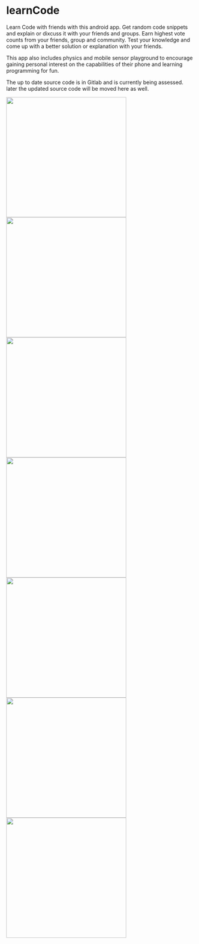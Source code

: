 # learnCode
Learn Code with friends with this android app.
Get random code snippets and explain or dixcuss it with your friends and groups.
Earn highest vote counts from your friends, group and community.
Test your knowledge and come up with a better solution or explanation with your friends.

This app also includes physics and mobile sensor playground to encourage  gaining personal interest on the  capabilities of their phone and learning programming for fun.

The up to date source code is in Gitlab and is currently being assessed. later the updated source code will be moved here as well.

<img src="https://github.com/k1915361/learnCode/assets/67165821/a58d5ee6-474b-4ea0-a289-b00a5e40ce57"  width="320">

<img src="https://github.com/k1915361/learnCode/assets/67165821/22d72449-bf50-4495-8bc5-f3682f7c33d2" width="320">

<img src="https://github.com/k1915361/learnCode/assets/67165821/2b4595c7-303a-4317-984a-33fae896b022" width="320">

<img src="https://github.com/k1915361/learnCode/assets/67165821/d3b1f1cc-7c65-4787-9088-6ebdda305eb3" width="320">

<img src="https://github.com/k1915361/learnCode/assets/67165821/9eb654b5-4261-4928-b6c8-f334777bda19" width="320">

<img src="https://github.com/k1915361/learnCode/assets/67165821/c2fb381e-9aa5-40ef-b20e-d99ddbdb4ec5" width="320">

<img src="https://github.com/k1915361/learnCode/assets/67165821/93ab2c1b-fe7f-4a32-9c8e-2dec205308fc" width="320">
